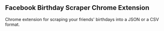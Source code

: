 ## Facebook Birthday Scraper Chrome Extension

Chrome extension for scraping your friends' birthdays into a JSON or a CSV format.
